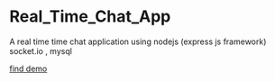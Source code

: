 # Real_Time_Chat_App
A real time time chat application using nodejs (express js framework) socket.io , mysql  



<a href="https://serene-dusk-34918.herokuapp.com/"> find demo</a>
